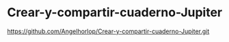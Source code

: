 # Crear-y-compartir-cuaderno-Jupiter
https://github.com/Angelhorlop/Crear-y-compartir-cuaderno-Jupiter.git
